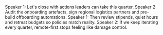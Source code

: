 Speaker 1: Let's close with actions leaders can take this quarter.
Speaker 2: Audit the onboarding artefacts, sign regional logistics partners and pre-build offboarding automations.
Speaker 1: Then review stipends, quiet hours and retreat budgets so policies match reality.
Speaker 2: If we keep iterating every quarter, remote-first stops feeling like damage control.
